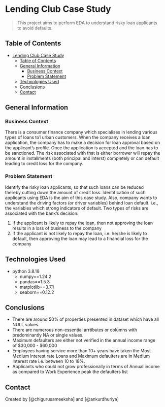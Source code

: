 # Lending Club Case Study
> This project aims to perform EDA to understand risky loan applicants to avoid defaults.


## Table of Contents
- [Lending Club Case Study](#lending-club-case-study)
  - [Table of Contents](#table-of-contents)
  - [General Information](#general-information)
    - [Business Context](#business-context)
    - [Problem Statement](#problem-statement)
  - [Technologies Used](#technologies-used)
  - [Conclusions](#conclusions)
  - [Contact](#contact)

<!-- You can include any other section that is pertinent to your problem -->

## General Information

### Business Context
There is a consumer finance company which specialises in lending various types of loans to1 urban customers. When the company receives a loan application, the company has to make a decision for loan approval based on the applicant’s profile. Once the application is accepted and the loan has to be sanctioned. The risk associated with that is either borrower will repay the amount in installments (both principal and interst) completely or can default leading to credit loss for the company.
### Problem Statement
Identify the risky loan applicants, so that such loans can be reduced thereby cutting down the amount of credit loss. Identification of such applicants using EDA is the aim of this case study. Also, company wants to understand the driving factors (or driver variables) behind loan default. i.e., the variables which strong indicators of default. Two types of risks are associated with the bank’s decision:</br>
1. If the applicant is likely to repay the loan, then not approving the loan results in a loss of business to the company
2. If the applicant is not likely to repay the loan, i.e. he/she is likely to default, then approving the loan may lead to a financial loss for the company

## Technologies Used
- python 3.8.16
  - numpy==1.24.2
  - pandas==1.5.3
  - matplotlib==3.7.1
  - seaborn==0.12.2

## Conclusions
- There are around 50% of properties presented in dataset which have all NULL values
- There are numerous non-essential arrtibutes or columns with predominantly NA or single values.
- Maximum defaulters are either not verified in the annual income range of $30,000 - $60,000
- Employees having service more than 10+ years have taken the Most Medium Interest rate Loans and Maximum defaulters are in Medium Interest rate i.e. between 10 to 18%.
- Applicants who could not grow professionally in terms of Annual income as compared to Work Experience peak the defaulters list

## Contact
Created by [@chigurusameeksha] and [@ankurdhuriya]


<!-- Optional -->
<!-- ## License -->
<!-- This project is open source and available under the [... License](). -->

<!-- You don't have to include all sections - just the one's relevant to your project -->
